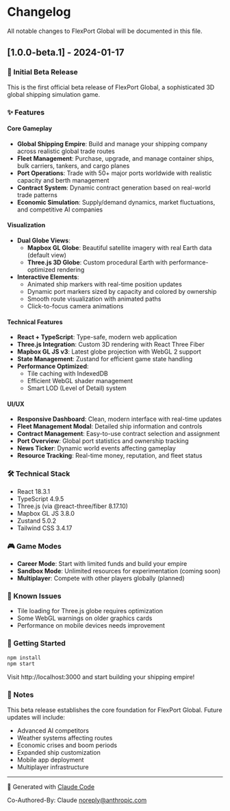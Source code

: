 # Changelog

All notable changes to FlexPort Global will be documented in this file.

## [1.0.0-beta.1] - 2024-01-17

### 🎉 Initial Beta Release

This is the first official beta release of FlexPort Global, a sophisticated 3D global shipping simulation game.

### ✨ Features

#### Core Gameplay
- **Global Shipping Empire**: Build and manage your shipping company across realistic global trade routes
- **Fleet Management**: Purchase, upgrade, and manage container ships, bulk carriers, tankers, and cargo planes
- **Port Operations**: Trade with 50+ major ports worldwide with realistic capacity and berth management
- **Contract System**: Dynamic contract generation based on real-world trade patterns
- **Economic Simulation**: Supply/demand dynamics, market fluctuations, and competitive AI companies

#### Visualization
- **Dual Globe Views**:
  - **Mapbox GL Globe**: Beautiful satellite imagery with real Earth data (default view)
  - **Three.js 3D Globe**: Custom procedural Earth with performance-optimized rendering
- **Interactive Elements**:
  - Animated ship markers with real-time position updates
  - Dynamic port markers sized by capacity and colored by ownership
  - Smooth route visualization with animated paths
  - Click-to-focus camera animations

#### Technical Features
- **React + TypeScript**: Type-safe, modern web application
- **Three.js Integration**: Custom 3D rendering with React Three Fiber
- **Mapbox GL JS v3**: Latest globe projection with WebGL 2 support
- **State Management**: Zustand for efficient game state handling
- **Performance Optimized**: 
  - Tile caching with IndexedDB
  - Efficient WebGL shader management
  - Smart LOD (Level of Detail) system

#### UI/UX
- **Responsive Dashboard**: Clean, modern interface with real-time updates
- **Fleet Management Modal**: Detailed ship information and controls
- **Contract Management**: Easy-to-use contract selection and assignment
- **Port Overview**: Global port statistics and ownership tracking
- **News Ticker**: Dynamic world events affecting gameplay
- **Resource Tracking**: Real-time money, reputation, and fleet status

### 🛠️ Technical Stack
- React 18.3.1
- TypeScript 4.9.5
- Three.js (via @react-three/fiber 8.17.10)
- Mapbox GL JS 3.8.0
- Zustand 5.0.2
- Tailwind CSS 3.4.17

### 🎮 Game Modes
- **Career Mode**: Start with limited funds and build your empire
- **Sandbox Mode**: Unlimited resources for experimentation (coming soon)
- **Multiplayer**: Compete with other players globally (planned)

### 🐛 Known Issues
- Tile loading for Three.js globe requires optimization
- Some WebGL warnings on older graphics cards
- Performance on mobile devices needs improvement

### 🚀 Getting Started
```bash
npm install
npm start
```

Visit http://localhost:3000 and start building your shipping empire!

### 📝 Notes
This beta release establishes the core foundation for FlexPort Global. Future updates will include:
- Advanced AI competitors
- Weather systems affecting routes
- Economic crises and boom periods
- Expanded ship customization
- Mobile app deployment
- Multiplayer infrastructure

---

🤖 Generated with [Claude Code](https://claude.ai/code)

Co-Authored-By: Claude <noreply@anthropic.com>